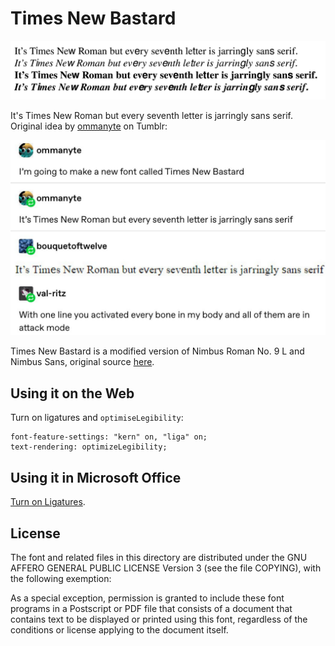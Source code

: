 # Times New Bastard
![](tnb.png)

It's Times New Roman but every seventh letter is jarringly sans serif. Original idea by [ommanyte](https://bouquetoftwelve.tumblr.com/post/186272155342/ommanyte-ommanyte-im-going-to-make-a-new) on Tumblr:

![](v1qnefla8pa31.jpg)

Times New Bastard is a modified version of Nimbus Roman No. 9 L and Nimbus Sans, original source [here](https://git.ghostscript.com/?p=urw-core35-fonts.git;a=summary).

## Using it on the Web
Turn on ligatures and `optimiseLegibility`:

```
font-feature-settings: "kern" on, "liga" on;
text-rendering: optimizeLegibility;
```

## Using it in Microsoft Office
[Turn on Ligatures](https://support.office.com/en-us/article/turn-on-ligatures-or-joined-characters-a1d144fc-759f-4726-a22a-c5686f128a69).

## License

The font and related files in this directory are distributed under the
GNU AFFERO GENERAL PUBLIC LICENSE Version 3 (see the file COPYING), with
the following exemption:

As a special exception, permission is granted to include these font
programs in a Postscript or PDF file that consists of a document that
contains text to be displayed or printed using this font, regardless
of the conditions or license applying to the document itself.